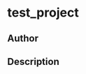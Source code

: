 # test_project

## Author

<!-- Insert Your Name Here -->

## Description

<!-- Describe your example here -->
